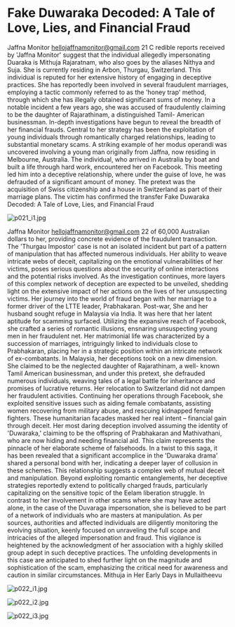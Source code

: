 # Fake Duwaraka Decoded: A Tale of Love, Lies, and Financial Fraud

Jaffna Monitor
hellojaffnamonitor@gmail.com
21
C
redible reports received by 'Jaffna Monitor' suggest 
that the individual allegedly impersonating 
Duaraka is Mithuja Rajaratnam, who also goes by 
the aliases Nithya and Suja. She is currently residing 
in Arbon, Thurgau, Switzerland. This individual 
is reputed for her extensive history of engaging in 
deceptive practices. She has reportedly been involved 
in several fraudulent marriages, employing a tactic 
commonly referred to as the 'honey trap' method, 
through which she has illegally obtained significant 
sums of money. In a notable incident a few years ago, 
she was accused of fraudulently claiming to be the 
daughter of Rajarathinam, a distinguished Tamil-
American businessman.
In-depth investigations have begun to reveal the 
breadth of her financial frauds. Central to her strategy 
has been the exploitation of young individuals 
through romantically charged relationships, leading 
to substantial monetary scams. A striking example 
of her modus operandi was uncovered involving a 
young man originally from Jaffna, now residing in 
Melbourne, Australia. The individual, who arrived in 
Australia by boat and built a life through hard work, 
encountered her on Facebook. This meeting led him 
into a deceptive relationship, where under the guise 
of love, he was defrauded of a significant amount 
of money. The pretext was the acquisition of Swiss 
citizenship and a house in Switzerland as part of their 
marriage plans. The victim has confirmed the transfer 
Fake Duwaraka Decoded:
A Tale of Love, Lies, 
and Financial Fraud

![p021_i1.jpg](images_out/012_fake_duwaraka_decoded_a_tale_of_love_lies_and_fina/p021_i1.jpg)

Jaffna Monitor
hellojaffnamonitor@gmail.com
22
of 60,000 Australian dollars to her, providing concrete 
evidence of the fraudulent transaction.
The 'Thurgau Impostor' case is not an isolated 
incident but part of a pattern of manipulation that 
has affected numerous individuals. Her ability to 
weave intricate webs of deceit, capitalizing on the 
emotional vulnerabilities of her victims, poses serious 
questions about the security of online interactions 
and the potential risks involved. As the investigation 
continues, more layers of this complex network of 
deception are expected to be unveiled, shedding light 
on the extensive impact of her actions on the lives of 
her unsuspecting victims.
Her journey into the world of fraud began with her 
marriage to a former driver of the LTTE leader, 
Prabhakaran. Post-war, She and her husband 
sought refuge in Malaysia via India. It was here 
that her latent aptitude for scamming surfaced. 
Utilizing the expansive reach of Facebook, she 
crafted a series of romantic illusions, ensnaring 
unsuspecting young men in her fraudulent net. Her 
matrimonial life was characterized by a succession of 
marriages, intriguingly linked to individuals close to 
Prabhakaran, placing her in a strategic position within 
an intricate network of ex-combatants. In Malaysia, 
her deceptions took on a new dimension. She claimed 
to be the neglected daughter of Rajarathinam, a well-
known Tamil American businessman, and under this 
pretext, she defrauded numerous individuals, weaving 
tales of a legal battle for inheritance and promises of 
lucrative returns.
Her relocation to Switzerland did not dampen her 
fraudulent activities. Continuing her operations 
through Facebook, she exploited sensitive issues 
such as aiding female combatants, assisting women 
recovering from military abuse, and rescuing 
kidnapped female fighters. These humanitarian facades 
masked her real intent – financial gain through deceit.
Her most daring deception involved assuming the 
identity of 'Duwaraka,' claiming to be the offspring of 
Prabhakaran and Mathivathani, who are now hiding 
and needing financial aid. This claim represents the 
pinnacle of her elaborate scheme of falsehoods. In a 
twist to this saga, it has been revealed that a significant 
accomplice in the 'Duwaraka drama' shared a personal 
bond with her, indicating a deeper layer of collusion 
in these schemes. This relationship suggests a complex 
web of mutual deceit and manipulation.
Beyond exploiting romantic entanglements, her 
deceptive strategies reportedly extend to politically 
charged frauds, particularly capitalizing on the 
sensitive topic of the Eelam liberation struggle. In 
contrast to her involvement in other scams where she 
may have acted alone, in the case of the Duvaraga 
impersonation, she is believed to be part of a network 
of individuals who are masters at manipulation. 
As per sources, authorities and affected individuals are 
diligently monitoring the evolving situation, keenly 
focused on unraveling the full scope and intricacies of 
the alleged impersonation and fraud. This vigilance is 
heightened by the acknowledgment of her association 
with a highly skilled group adept in such deceptive 
practices. The unfolding developments in this case 
are anticipated to shed further light on the magnitude 
and sophistication of the scam, emphasizing the 
critical need for awareness and caution in similar 
circumstances.
Mithuja in Her Early Days in Mullaitheevu

![p022_i1.jpg](images_out/012_fake_duwaraka_decoded_a_tale_of_love_lies_and_fina/p022_i1.jpg)

![p022_i2.jpg](images_out/012_fake_duwaraka_decoded_a_tale_of_love_lies_and_fina/p022_i2.jpg)

![p022_i3.jpg](images_out/012_fake_duwaraka_decoded_a_tale_of_love_lies_and_fina/p022_i3.jpg)

